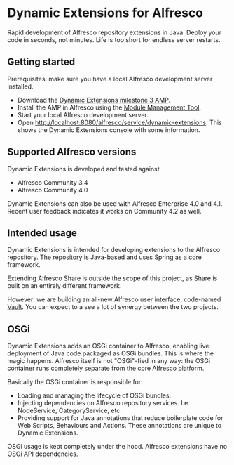 Dynamic Extensions for Alfresco
===============================

Rapid development of Alfresco repository extensions in Java. Deploy your code in seconds, not minutes. Life is too short for endless server restarts.

Getting started
---------------

Prerequisites: make sure you have a local Alfresco development server installed.

* Download the <a href="https://github.com/downloads/lfridael/dynamic-extensions-for-alfresco/nl.runnable.alfresco.dynamicextensions-1.0.0.M3-SNAPSHOT.amp">Dynamic Extensions milestone 3 AMP</a>.
* Install the AMP in Alfresco using the <a href="https://wiki.alfresco.com/wiki/Module_Management_Tool">Module Management Tool</a>.
* Start your local Alfresco development server.
* Open <a href="http://localhost:8080/alfresco/service/dynamic-extensions">http://localhost:8080/alfresco/service/dynamic-extensions</a>. This shows the Dynamic Extensions console with some information.

Supported Alfresco versions
---------------------------

Dynamic Extensions is developed and tested against

* Alfresco Community 3.4
* Alfresco Community 4.0

Dynamic Extensions can also be used with Alfresco Enterprise 4.0 and 4.1. Recent user feedback indicates it works on Community 4.2 as well.

Intended usage
--------------

Dynamic Extensions is intended for developing extensions to the Alfresco repository. The repository is Java-based and uses Spring as a core framework. 

Extending Alfresco Share is outside the scope of this project, as Share is built on an entirely different framework.

However: we are building an all-new Alfresco user interface, code-named <a href="https://github.com/lfridael/vault">Vault</a>. You can expect to a see a lot of synergy between the two projects.

OSGi
----

Dynamic Extensions adds an OSGi container to Alfresco, enabling live deployment of Java code packaged as OSGi bundles. This is where the magic happens. Alfresco itself is not "OSGi"-fied in any way: the OSGi container runs completely separate from the core Alfresco platform.

Basically the OSGi container is responsible for:

* Loading and managing the lifecycle of OSGi bundles.
* Injecting dependencies on Alfresco repository services. I.e. NodeService, CategoryService, etc.
* Providing support for Java annotations that reduce boilerplate code for Web Scripts, Behaviours and Actions. These annotations are unique to Dynamic Extensions.

OSGi usage is kept completely under the hood. Alfresco extensions have no OSGi API dependencies.

